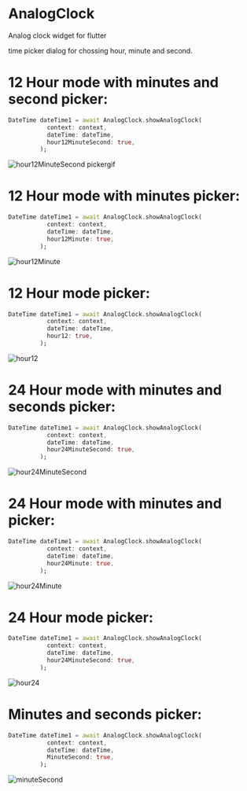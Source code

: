 # AnalogClock
 Analog clock widget for flutter
 
  time picker dialog for chossing hour, minute and second.
 
 # 12 Hour mode with minutes and second picker:
 
 ```dart
 DateTime dateTime1 = await AnalogClock.showAnalogClock(
            context: context,
            dateTime: dateTime,
            hour12MinuteSecond: true,
          );

```

![hour12MinuteSecond pickergif](https://user-images.githubusercontent.com/5731057/130365512-25eb91e3-54ef-4e76-8186-efaeda0424fb.gif)


# 12 Hour mode with minutes picker:

 ```dart
 DateTime dateTime1 = await AnalogClock.showAnalogClock(
            context: context,
            dateTime: dateTime,
            hour12Minute: true,
          );

```

![hour12Minute](https://user-images.githubusercontent.com/5731057/130368263-19398822-5e70-4af2-a1cf-c441772ad003.gif)

# 12 Hour mode picker:

 ```dart
 DateTime dateTime1 = await AnalogClock.showAnalogClock(
            context: context,
            dateTime: dateTime,
            hour12: true,
          );

```

![hour12](https://user-images.githubusercontent.com/5731057/130368277-d10963ca-edf7-41b3-943b-1131f6d4e0b8.gif)

# 24 Hour mode with minutes and seconds picker:

 ```dart
 DateTime dateTime1 = await AnalogClock.showAnalogClock(
            context: context,
            dateTime: dateTime,
            hour24MinuteSecond: true,
          );

```

![hour24MinuteSecond](https://user-images.githubusercontent.com/5731057/130368287-6be698f5-dbd1-4ea0-90cc-5131f4a8b578.gif)

# 24 Hour mode with minutes and picker:

 ```dart
 DateTime dateTime1 = await AnalogClock.showAnalogClock(
            context: context,
            dateTime: dateTime,
            hour24Minute: true,
          );

```

![hour24Minute](https://user-images.githubusercontent.com/5731057/130368313-7a387217-f0bc-41df-9a8d-40384e923b48.gif)

# 24 Hour mode picker:

 ```dart
 DateTime dateTime1 = await AnalogClock.showAnalogClock(
            context: context,
            dateTime: dateTime,
            hour24MinuteSecond: true,
          );

```

![hour24](https://user-images.githubusercontent.com/5731057/130368321-3b7c9d03-740f-4245-a33c-1c0d74515673.gif)

# Minutes and seconds picker:


 ```dart
 DateTime dateTime1 = await AnalogClock.showAnalogClock(
            context: context,
            dateTime: dateTime,
            MinuteSecond: true,
          );

```

![minuteSecond](https://user-images.githubusercontent.com/5731057/130368351-23abc8bd-86ab-4b02-b933-986d72768774.gif)

